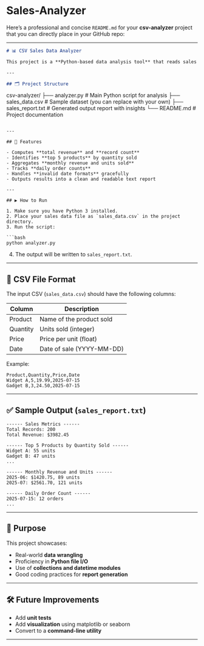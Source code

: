 # Sales-Analyzer
Here’s a professional and concise `README.md` for your **csv-analyzer** project that you can directly place in your GitHub repo:

---

```markdown
# 📊 CSV Sales Data Analyzer

This project is a **Python-based data analysis tool** that reads sales data from a CSV file and generates insights like total revenue, top-selling products, monthly trends, and daily order counts. It is perfect for demonstrating file I/O, data aggregation, and date-based analysis for interview projects or GitHub profile building.

---

## 🗂️ Project Structure

```

csv-analyzer/
├── analyzer.py         # Main Python script for analysis
├── sales\_data.csv      # Sample dataset (you can replace with your own)
├── sales\_report.txt    # Generated output report with insights
└── README.md           # Project documentation

````

---

## 🧠 Features

- Computes **total revenue** and **record count**
- Identifies **top 5 products** by quantity sold
- Aggregates **monthly revenue and units sold**
- Tracks **daily order counts**
- Handles **invalid date formats** gracefully
- Outputs results into a clean and readable text report

---

## ▶️ How to Run

1. Make sure you have Python 3 installed.
2. Place your sales data file as `sales_data.csv` in the project directory.
3. Run the script:

```bash
python analyzer.py
````

4. The output will be written to `sales_report.txt`.

---

## 📄 CSV File Format

The input CSV (`sales_data.csv`) should have the following columns:

| Column   | Description               |
| -------- | ------------------------- |
| Product  | Name of the product sold  |
| Quantity | Units sold (integer)      |
| Price    | Price per unit (float)    |
| Date     | Date of sale (YYYY-MM-DD) |

Example:

```csv
Product,Quantity,Price,Date
Widget A,5,19.99,2025-07-15
Gadget B,3,24.50,2025-07-15
```

---

## ✅ Sample Output (`sales_report.txt`)

```
------ Sales Metrics ------
Total Records: 200
Total Revenue: $3982.45

------ Top 5 Products by Quantity Sold ------
Widget A: 55 units
Gadget B: 47 units
...

------ Monthly Revenue and Units ------
2025-06: $1420.75, 89 units
2025-07: $2561.70, 121 units

------ Daily Order Count ------
2025-07-15: 12 orders
...
```

---

## 📌 Purpose

This project showcases:

* Real-world **data wrangling**
* Proficiency in **Python file I/O**
* Use of **collections and datetime modules**
* Good coding practices for **report generation**

---

## 🛠️ Future Improvements

* Add **unit tests**
* Add **visualization** using matplotlib or seaborn
* Convert to a **command-line utility**

---
